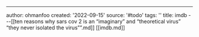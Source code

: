 ---
author: ohmanfoo
created: '2022-09-15'
source: '#todo'
tags: ''
title: imdb
---[[ten reasons why sars cov 2 is an “imaginary” and “theoretical virus”  “they never isolated the virus””.md]]
[[imdb.md]]
